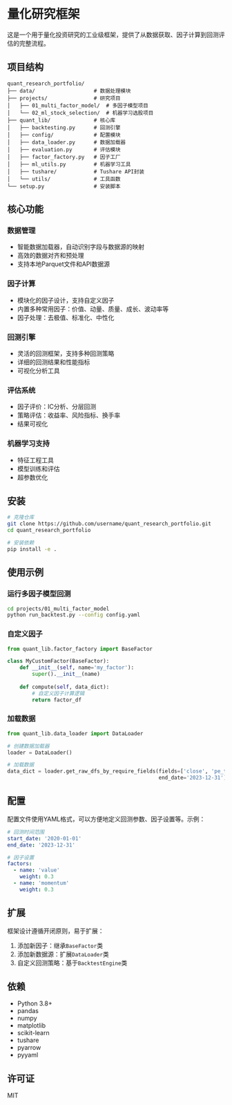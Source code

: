 # 量化研究框架

这是一个用于量化投资研究的工业级框架，提供了从数据获取、因子计算到回测评估的完整流程。

## 项目结构

```
quant_research_portfolio/
├── data/                   # 数据处理模块
├── projects/               # 研究项目
│   ├── 01_multi_factor_model/  # 多因子模型项目
│   └── 02_ml_stock_selection/  # 机器学习选股项目
├── quant_lib/              # 核心库
│   ├── backtesting.py      # 回测引擎
│   ├── config/             # 配置模块
│   ├── data_loader.py      # 数据加载器
│   ├── evaluation.py       # 评估模块
│   ├── factor_factory.py   # 因子工厂
│   ├── ml_utils.py         # 机器学习工具
│   ├── tushare/            # Tushare API封装
│   └── utils/              # 工具函数
└── setup.py                # 安装脚本
```

## 核心功能

### 数据管理

- 智能数据加载器，自动识别字段与数据源的映射
- 高效的数据对齐和预处理
- 支持本地Parquet文件和API数据源

### 因子计算

- 模块化的因子设计，支持自定义因子
- 内置多种常用因子：价值、动量、质量、成长、波动率等
- 因子处理：去极值、标准化、中性化

### 回测引擎

- 灵活的回测框架，支持多种回测策略
- 详细的回测结果和性能指标
- 可视化分析工具

### 评估系统

- 因子评价：IC分析、分层回测
- 策略评估：收益率、风险指标、换手率
- 结果可视化

### 机器学习支持

- 特征工程工具
- 模型训练和评估
- 超参数优化

## 安装

```bash
# 克隆仓库
git clone https://github.com/username/quant_research_portfolio.git
cd quant_research_portfolio

# 安装依赖
pip install -e .
```

## 使用示例

### 运行多因子模型回测

```bash
cd projects/01_multi_factor_model
python run_backtest.py --config config.yaml
```

### 自定义因子

```python
from quant_lib.factor_factory import BaseFactor

class MyCustomFactor(BaseFactor):
    def __init__(self, name='my_factor'):
        super().__init__(name)
    
    def compute(self, data_dict):
        # 自定义因子计算逻辑
        return factor_df
```

### 加载数据

```python
from quant_lib.data_loader import DataLoader

# 创建数据加载器
loader = DataLoader()

# 加载数据
data_dict = loader.get_raw_dfs_by_require_fields(fields=['close', 'pe_ttm', 'pb'], start_date='2020-01-01',
                                                 end_date='2023-12-31')
```

## 配置

配置文件使用YAML格式，可以方便地定义回测参数、因子设置等。示例：

```yaml
# 回测时间范围
start_date: '2020-01-01'
end_date: '2023-12-31'

# 因子设置
factors:
  - name: 'value'
    weight: 0.3
  - name: 'momentum'
    weight: 0.3
```

## 扩展

框架设计遵循开闭原则，易于扩展：

1. 添加新因子：继承`BaseFactor`类
2. 添加新数据源：扩展`DataLoader`类
3. 自定义回测策略：基于`BacktestEngine`类

## 依赖

- Python 3.8+
- pandas
- numpy
- matplotlib
- scikit-learn
- tushare
- pyarrow
- pyyaml

## 许可证

MIT 